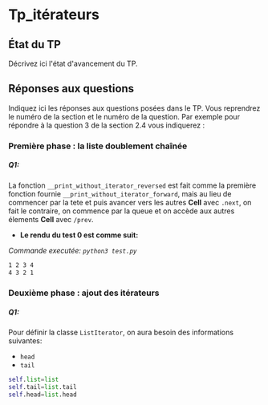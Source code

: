 # Tp_itérateurs


## État du TP

Décrivez ici l'état d'avancement du TP.

## Réponses aux questions

Indiquez ici les réponses aux questions posées dans le TP. Vous
reprendrez le numéro de la section et le numéro de la question. Par
exemple pour répondre à la question 3 de la section 2.4 vous indiquerez :

### Première phase : la liste doublement chaînée

##### Q1:
La fonction `__print_without_iterator_reversed` est fait comme la première fonction fournie `__print_without_iterator_forward`, mais au lieu de commencer par la tete et puis avancer vers les autres **Cell** avec `.next`, on fait le contraire, on commence par la queue et on accède aux autres élements **Cell** avec `/prev`.

- **Le rendu du test 0 est comme suit:**

_Commande executée: `python3 test.py`_
```bash
1 2 3 4 
4 3 2 1 
```
### Deuxième phase : ajout des itérateurs

##### Q1:
Pour définir la classe `ListIterator`, on aura besoin des informations suivantes:
- `head`
- `tail`

```python
self.list=list
self.tail=list.tail
self.head=list.head
```

